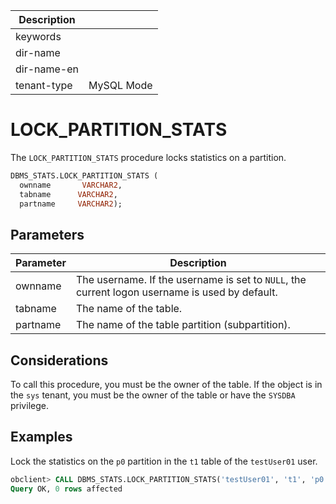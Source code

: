 | Description   |                 |
|---------------|-----------------|
| keywords      |                 |
| dir-name      |                 |
| dir-name-en   |                 |
| tenant-type   | MySQL Mode      |

# LOCK_PARTITION_STATS

The `LOCK_PARTITION_STATS` procedure locks statistics on a partition.

```sql
DBMS_STATS.LOCK_PARTITION_STATS (
  ownname       VARCHAR2,
  tabname      VARCHAR2,
  partname     VARCHAR2);
```

## Parameters

| Parameter | Description |
|----------|-----------------------------------|
| ownname | The username. If the username is set to `NULL`, the current logon username is used by default.  |
| tabname | The name of the table.  |
| partname | The name of the table partition (subpartition).  |



## Considerations

To call this procedure, you must be the owner of the table. If the object is in the `sys` tenant, you must be the owner of the table or have the `SYSDBA` privilege.

## Examples

Lock the statistics on the `p0` partition in the `t1` table of the `testUser01` user.

```sql
obclient> CALL DBMS_STATS.LOCK_PARTITION_STATS('testUser01', 't1', 'p0');
Query OK, 0 rows affected
```